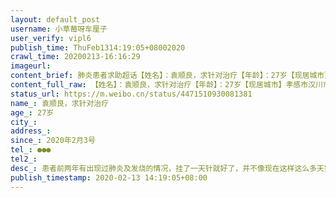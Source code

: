 ```yaml
---
layout: default_post
username: 小草莓呀车厘子
user_verify: vipl6
publish_time: ThuFeb1314:19:05+08002020
crawl_time: 20200213-16:16:29
imageurl: 
content_brief: 肺炎患者求助超话【姓名】：袁顺良，求针对治疗【年龄】：27岁【现居城市】孝感市汉川市王公队【患病时间】2020年2月3号【联系方式】●●● 【病情描述】我们一家是1月20号上午从武汉回汉川王公队过年，因当时新闻关于新冠并没有很严重，当天晚上看到钟南山院士的访谈意识到严重性，足 ...全文
content_full_raw: 【姓名】：袁顺良，求针对治疗【年龄】：27岁【现居城市】孝感市汉川市王公队【患病时间】2020年2月3号【联系方式】●●●【病情描述】我们一家是1月20号上午从武汉回汉川王公队过年，因当时新闻关于新冠并没有很严重，当天晚上看到钟南山院士的访谈意识到严重性，足不出户全部在家隔离，第十三天时患者开始发烧，在家呆了两天一直不退烧，因镇上店铺全部关闭也买不到药，故打村支书电话，被接到镇上小诊所进行治疗，初去只拍了X片抽了血，医生就说是排除新冠肺炎，只是病毒感冒跟支气管炎。但是一直在医院每天打针五六个小时直到今天第十天，烧一直不退，全身无力，关节酸痛。问医生原因说不清楚，要求更换治疗方法也没有，就是每天挂针，要求做核酸检测医生也不给说没必要。但一直是住单独病房隔离挂针，每次问诊都是全副武装并且离患者很远，患者有时听不清医生讲话就往前走，但患者走一步医生立刻退两步，并且要求家属除了一个送饭的人就不要去人了，送饭的人也要跟家里其他人隔离。因这边全线封路想去市里医院做个全身检查必须医院沟通转院才可以，打96120说是听医生就行。今天已经是发烧的第十一天了，病人实在是扛不住了，不知道该怎么办。【病情描述】患者前两年有出现过肺炎及发烧的情况，挂了一天针就好了，并不像现在这样这么多天完全没效果。因封路管控原因目前求助无门，已经多次跟医生反映患者扛不住了，但丝毫没有任何改变，想去大点的医院检查拍CT也不行。【目前状况】：今天依旧是继续挂针，说是换了个医生开药，除此之外再无其他，患者依旧发烧不退，精神状态非常不佳。【需求】:急需转院检测或给个可行的方案有效的治疗
status_url: https://m.weibo.cn/status/4471510930081381
name_: 袁顺良，求针对治疗
age_: 27岁
city_: 
address_: 
since_: 2020年2月3号
tel_: ●●●
tel2_: 
desc_: 患者前两年有出现过肺炎及发烧的情况，挂了一天针就好了，并不像现在这样这么多天完全没效果。因封路管控原因目前求助无门，已经多次跟医生反映患者扛不住了，但丝毫没有任何改变，想去大点的医院检查拍CT也不行。
publish_timestamp: 2020-02-13 14:19:05+08:00
---
```

